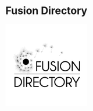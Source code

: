 # Fusion Directory

[![fusiondirectory](./images/logos/fusiondirectory.png)][fusiondirectory]



[fusiondirectory]: http://www.fusiondirectory.org/

<!-- TODO: Mehr Infos zum Programm/ der Technik erfassen! -->
